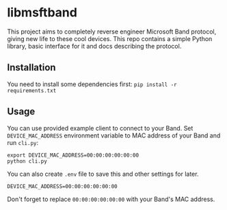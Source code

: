 # libmsftband
This project aims to completely reverse engineer Microsoft Band protocol, giving new life to these cool devices. This repo contains a simple Python library, basic interface for it and docs describing the protocol.

## Installation
You need to install some dependencies first:
`pip install -r requirements.txt`

## Usage
You can use provided example client to connect to your Band. Set `DEVICE_MAC_ADDRESS` environment variable to MAC address of your Band and run `cli.py`:

```
export DEVICE_MAC_ADDRESS=00:00:00:00:00:00
python cli.py
```

You can also create `.env` file to save this and other settings for later.

```
DEVICE_MAC_ADDRESS=00:00:00:00:00:00
```

Don't forget to replace `00:00:00:00:00:00` with your Band's MAC address.
